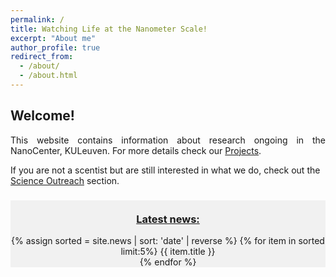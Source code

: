 ```yaml
---
permalink: /
title: Watching Life at the Nanometer Scale!
excerpt: "About me"
author_profile: true
redirect_from:
  - /about/
  - /about.html
---
```

<h2> Welcome! </h2>
<p align= "justify">
This website contains information about research ongoing in the NanoCenter, KULeuven.
For more details check our <a href="{{site.github.url}}/projects">Projects</a>.

If you are not a scentist but are still interested in what we do, check out the <a href="{{site.github.url}}/outreach">Science Outreach</a> section.
<br>

<div style="background-color:rgba(0, 0, 0, 0.0470588); text-align:center; vertical-align: middle border-left: 500px">
<h3><br><a href="{{site.github.url}}/news">Latest news:</a></h3>
{% assign sorted = site.news | sort: 'date' | reverse %}
{% for item in sorted limit:5%}
{{ item.title }}<br>
{% endfor %}
<br>
</div>
<br>
